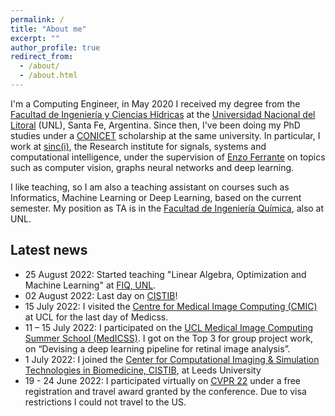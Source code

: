 ```yaml
---
permalink: /
title: "About me"
excerpt: ""
author_profile: true
redirect_from: 
  - /about/
  - /about.html
---
```


I'm a Computing Engineer, in May 2020 I received my degree from the [Facultad de Ingeniería y Ciencias Hídricas](http://fich.unl.edu.ar) at the [Universidad Nacional del Litoral](https://unl.edu.ar) (UNL), Santa Fe, Argentina. Since then, I've been doing my PhD studies under a [CONICET](https://www.conicet.gov.ar/) scholarship at the same university. In particular, I work at [sinc(i)](https://sinc.unl.edu.ar/), the Research institute for signals, systems and computational intelligence, under the supervision of [Enzo Ferrante](https://eferrante.github.io) on topics such as computer vision, graphs neural networks and deep learning.

I like teaching, so I am also a teaching assistant on courses such as Informatics, Machine Learning or Deep Learning, based on the current semester. My position as TA is in the [Facultad de Ingeniería Química](https://fiq.unl.edu.ar), also at UNL.

## **Latest news**

- 25 August 2022: Started teaching "Linear Algebra, Optimization and Machine Learning" at [FIQ, UNL](http://fich.unl.edu.ar).
- 02 August 2022: Last day on [CISTIB](https://www.cistib.org/)!
- 15 July 2022: I visited the [Centre for Medical Image Computing (CMIC)](https://www.ucl.ac.uk/medical-image-computing/) at UCL for the last day of Medicss.
- 11 – 15 July 2022: I participated on the [UCL Medical Image Computing Summer School (MedICSS)](https://medicss.cs.ucl.ac.uk/). I got on the Top 3 for group project work, on “Devising a deep learning pipeline for retinal image analysis”.
- 1 July 2022: I joined the [Center for Computational Imaging & Simulation Technologies in Biomedicine, CISTIB](https://www.cistib.org/), at Leeds University
- 19 - 24 June 2022: I participated virtually on [CVPR 22](https://cvpr2022.thecvf.com/) under a free registration and travel award granted by the conference. Due to visa restrictions I could not travel to the US.